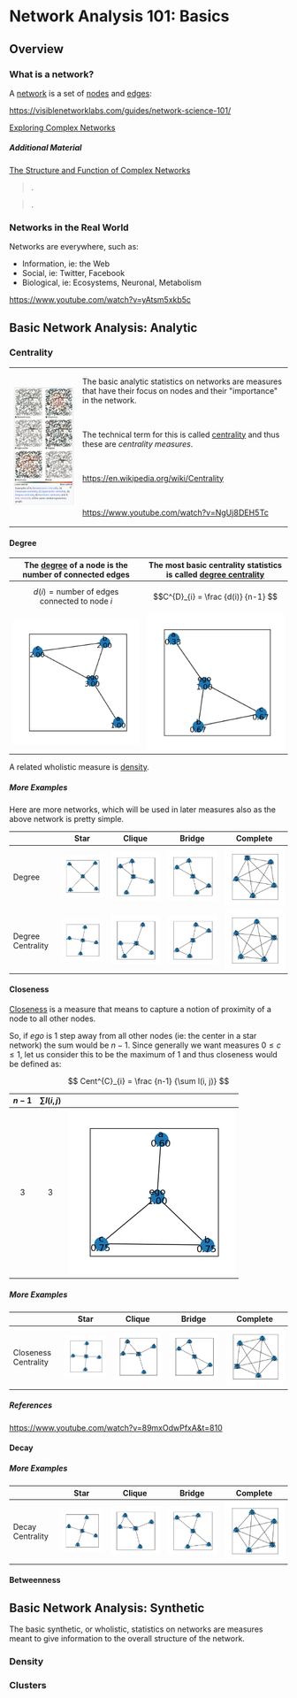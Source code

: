 # Network Analysis 101: Basics

## Overview


### What is a network?

A [network](https://github.com/czrpb/networkanalysis/blob/main/glossary.md#network) is a set of [nodes](https://github.com/czrpb/networkanalysis/blob/main/glossary.md#node) and [edges](https://github.com/czrpb/networkanalysis/blob/main/glossary.md#edge):


https://visiblenetworklabs.com/guides/network-science-101/

[Exploring Complex Networks](ref/2001-ExploringComplexNetworks-Strogatz.pdf)

##### Additional Material

[The Structure and Function of Complex Networks](ref/2003-TheStructureAndFunctionOfComplexNetworks-Newman.pdf)

> .

> .

### Networks in the Real World

Networks are everywhere, such as:

- Information, ie: the Web
- Social, ie: Twitter, Facebook
- Biological, ie: Ecosystems, Neuronal, Metabolism

https://www.youtube.com/watch?v=yAtsm5xkb5c


## Basic Network Analysis: Analytic

### Centrality

<table>
  <tr>
    <td><img src="../../images/network-centralities.png" alt="Common Centrality Measures" width="576"/></td>
    <td>
    <p>The basic analytic statistics on networks are measures that have their focus on nodes and their "importance" in the network.</p>
    <br>
    <p>The technical term for this is called <a href="https://github.com/czrpb/networkanalysis/blob/main/glossary.md#centrality">centrality</a> and thus these are <i>centrality measures</i>.</p>
    <br>
    <p><a href="https://en.wikipedia.org/wiki/Centrality">https://en.wikipedia.org/wiki/Centrality</a></p>
    <br>
    <p><a href="https://www.youtube.com/watch?v=NgUj8DEH5Tc">https://www.youtube.com/watch?v=NgUj8DEH5Tc</a></p>
    </td>
  </tr>
</table>

#### Degree

|The [degree](https://github.com/czrpb/networkanalysis/blob/main/glossary.md#degree) of a node is the number of connected edges|The most basic centrality statistics is called [degree centrality](https://github.com/czrpb/networkanalysis/blob/main/glossary.md#degree-centrality)|
|:-:|:-:|
|$$d(i) = \text{number of edges connected to node} \ i$$|$$C^{D}_{i} = \frac {d(i)} {n-1} $$|
|<img src="https://github.com/czrpb/networkanalysis/blob/main/images/net-basic-001-degrees.png" />|<img src="https://github.com/czrpb/networkanalysis/blob/main/images/net-basic-001-degree_centrality.png" />|

A related wholistic measure is [density]().

##### More Examples

Here are more networks, which will be used in later measures also as the above network is pretty simple.

||Star|Clique|Bridge|Complete|
|---|---|---|---|---|
|Degree|![Basic001](../../images/net-ego-abcd-degrees.png)|![Basic002](../../images/net-ego-abcd-ab-degrees.png)|![Basic003](../../images/net-ego-abcd-ab-cd-degrees.png)|![Basic004](../../images/net-ego-abcd-complete-degrees.png)|
|Degree Centrality|![Basic010](../../images/net-ego-abcd-degree_centrality.png)|![Basic020](../../images/net-ego-abcd-ab-degree_centrality.png)|![Basic030](../../images/net-ego-abcd-ab-cd-degree_centrality.png)|![Basic040](../../images/net-ego-abcd-complete-degree_centrality.png)|

#### Closeness

[Closeness](https://github.com/czrpb/networkanalysis/blob/main/glossary.md#closeness-centrality) is a measure that means to capture a notion of proximity of a node to all other nodes.

So, if *ego* is 1 step away from all other nodes (ie: the center in a star network) the sum would be $n - 1$. Since generally we want measures $0 \leq c \leq 1$, let us consider this to be the maximum of $1$ and thus closeness would be defined as:

$$
Cent^{C}_{i} = \frac {n-1} {\sum l(i, j)}
$$


|$n-1$|$\sum l(i, j)$||
|:-:|:-:|:-:|
|3|3|<img src="https://github.com/czrpb/networkanalysis/blob/main/images/net-basic-001-closeness_centrality.png" />|

##### More Examples

||Star|Clique|Bridge|Complete|
|---|---|---|---|---|
|Closeness Centrality|![Basic011](../../images/net-ego-abcd-closeness_centrality.png)|![Basic021](../../images/net-ego-abcd-ab-closeness_centrality.png)|![Basic031](../../images/net-ego-abcd-ab-cd-closeness_centrality.png)|![Basic041](../../images/net-ego-abcd-complete-closeness_centrality.png)|

##### References

https://www.youtube.com/watch?v=89mxOdwPfxA&t=810


#### Decay

##### More Examples

||Star|Clique|Bridge|Complete|
|---|---|---|---|---|
|Decay Centrality|![Basic011](../../images/net-ego-abcd-decay_centrality.png)|![Basic021](../../images/net-ego-abcd-ab-decay_centrality.png)|![Basic031](../../images/net-ego-abcd-ab-cd-decay_centrality.png)|![Basic041](../../images/net-ego-abcd-complete-decay_centrality.png)|

#### Betweenness


## Basic Network Analysis: Synthetic

The basic synthetic, or wholistic, statistics on networks are measures meant to give information to the overall structure of the network.

### Density

### Clusters



